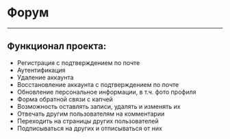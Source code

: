 <h1>Форум</h1>
<hr>
<h2>Функционал проекта:</h2>
<ul>
    <li>Регистрация с подтверждением по почте</li>
    <li>Аутентификация</li>
    <li>Удаление аккаунта</li>
    <li>Восстановление аккаунта с подтверждением по почте</li>
    <li>Обновление персональное информации, в т.ч. фото профиля</li>
    <li>Форма обратной связи с капчей</li>
    <li>Возможность оставлять записи, удалять и изменять их</li>
    <li>Отвечать другим пользователям на комментарии</li>
    <li>Переходить на страницы других пользователей</li>
    <li>Подписываться на других и отписываться от них</li>
</ul>
